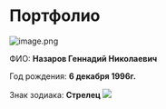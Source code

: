 # Портфолио
![image.png](https://sun9-45.userapi.com/impf/c824502/v824502883/fe461/2EZ9qkzIkeM.jpg?size=596x748&quality=96&sign=d7c9a6d621e79bedd693dfba5b96b744&type=album)

ФИО: **Назаров Геннадий Николаевич**

Год рождения: **6 декабря 1996г.**

Знак зодиака: **Стрелец**    ![](https://avatars.mds.yandex.net/i?id=1c5e5717580466b8659aea861d32f9a18e04fb44-8194355-images-thumbs&n=13)
